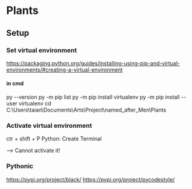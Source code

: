 # Plants


## Setup

### Set virtual environment

https://packaging.python.org/guides/installing-using-pip-and-virtual-environments/#creating-a-virtual-environment

#### in cmd

py --version
py -m  pip list
py -m pip install virtualenv
py -m pip install --user virtualenv
cd C:\Users\taian\Documents\Arts\Project\named_after_Men\Plants



### Activate virtual environment
ctr + shift + P
Python: Create Terminal

--> Cannot activate it!

### Pythonic
https://pypi.org/project/black/
https://pypi.org/project/pycodestyle/